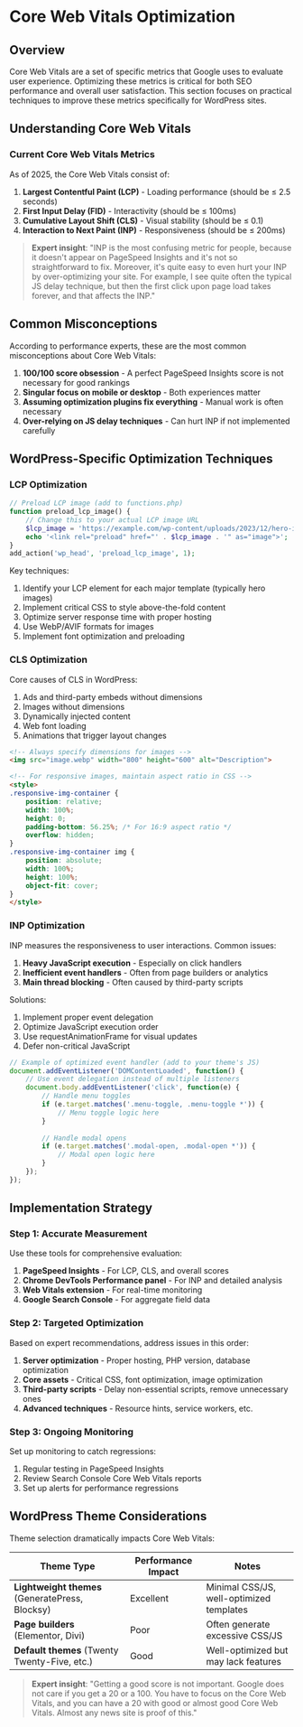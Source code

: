 # Core Web Vitals Optimization

## Overview

Core Web Vitals are a set of specific metrics that Google uses to evaluate user experience. Optimizing these metrics is critical for both SEO performance and overall user satisfaction. This section focuses on practical techniques to improve these metrics specifically for WordPress sites.

## Understanding Core Web Vitals

### Current Core Web Vitals Metrics

As of 2025, the Core Web Vitals consist of:

1. **Largest Contentful Paint (LCP)** - Loading performance (should be ≤ 2.5 seconds)
2. **First Input Delay (FID)** - Interactivity (should be ≤ 100ms)
3. **Cumulative Layout Shift (CLS)** - Visual stability (should be ≤ 0.1)
4. **Interaction to Next Paint (INP)** - Responsiveness (should be ≤ 200ms)

> **Expert insight**: "INP is the most confusing metric for people, because it doesn't appear on PageSpeed Insights and it's not so straightforward to fix. Moreover, it's quite easy to even hurt your INP by over-optimizing your site. For example, I see quite often the typical JS delay technique, but then the first click upon page load takes forever, and that affects the INP."

## Common Misconceptions

According to performance experts, these are the most common misconceptions about Core Web Vitals:

1. **100/100 score obsession** - A perfect PageSpeed Insights score is not necessary for good rankings
2. **Singular focus on mobile or desktop** - Both experiences matter
3. **Assuming optimization plugins fix everything** - Manual work is often necessary
4. **Over-relying on JS delay techniques** - Can hurt INP if not implemented carefully

## WordPress-Specific Optimization Techniques

### LCP Optimization

```php
// Preload LCP image (add to functions.php)
function preload_lcp_image() {
    // Change this to your actual LCP image URL
    $lcp_image = 'https://example.com/wp-content/uploads/2023/12/hero-image.webp';
    echo '<link rel="preload" href="' . $lcp_image . '" as="image">';
}
add_action('wp_head', 'preload_lcp_image', 1);
```

Key techniques:
1. Identify your LCP element for each major template (typically hero images)
2. Implement critical CSS to style above-the-fold content
3. Optimize server response time with proper hosting
4. Use WebP/AVIF formats for images 
5. Implement font optimization and preloading

### CLS Optimization

Core causes of CLS in WordPress:
1. Ads and third-party embeds without dimensions
2. Images without dimensions
3. Dynamically injected content
4. Web font loading
5. Animations that trigger layout changes

```html
<!-- Always specify dimensions for images -->
<img src="image.webp" width="800" height="600" alt="Description">

<!-- For responsive images, maintain aspect ratio in CSS -->
<style>
.responsive-img-container {
    position: relative;
    width: 100%;
    height: 0;
    padding-bottom: 56.25%; /* For 16:9 aspect ratio */
    overflow: hidden;
}
.responsive-img-container img {
    position: absolute;
    width: 100%;
    height: 100%;
    object-fit: cover;
}
</style>
```

### INP Optimization

INP measures the responsiveness to user interactions. Common issues:

1. **Heavy JavaScript execution** - Especially on click handlers
2. **Inefficient event handlers** - Often from page builders or analytics
3. **Main thread blocking** - Often caused by third-party scripts

Solutions:
1. Implement proper event delegation
2. Optimize JavaScript execution order
3. Use requestAnimationFrame for visual updates
4. Defer non-critical JavaScript

```javascript
// Example of optimized event handler (add to your theme's JS)
document.addEventListener('DOMContentLoaded', function() {
    // Use event delegation instead of multiple listeners
    document.body.addEventListener('click', function(e) {
        // Handle menu toggles
        if (e.target.matches('.menu-toggle, .menu-toggle *')) {
            // Menu toggle logic here
        }
        
        // Handle modal opens
        if (e.target.matches('.modal-open, .modal-open *')) {
            // Modal open logic here
        }
    });
});
```

## Implementation Strategy

### Step 1: Accurate Measurement

Use these tools for comprehensive evaluation:
1. **PageSpeed Insights** - For LCP, CLS, and overall scores
2. **Chrome DevTools Performance panel** - For INP and detailed analysis
3. **Web Vitals extension** - For real-time monitoring
4. **Google Search Console** - For aggregate field data

### Step 2: Targeted Optimization

Based on expert recommendations, address issues in this order:
1. **Server optimization** - Proper hosting, PHP version, database optimization
2. **Core assets** - Critical CSS, font optimization, image optimization
3. **Third-party scripts** - Delay non-essential scripts, remove unnecessary ones
4. **Advanced techniques** - Resource hints, service workers, etc.

### Step 3: Ongoing Monitoring

Set up monitoring to catch regressions:
1. Regular testing in PageSpeed Insights
2. Review Search Console Core Web Vitals reports
3. Set up alerts for performance regressions

## WordPress Theme Considerations

Theme selection dramatically impacts Core Web Vitals:

| Theme Type | Performance Impact | Notes |
|------------|-------------------|-------|
| **Lightweight themes** (GeneratePress, Blocksy) | Excellent | Minimal CSS/JS, well-optimized templates |
| **Page builders** (Elementor, Divi) | Poor | Often generate excessive CSS/JS |
| **Default themes** (Twenty Twenty-Five, etc.) | Good | Well-optimized but may lack features |

> **Expert insight**: "Getting a good score is not important. Google does not care if you get a 20 or a 100. You have to focus on the Core Web Vitals, and you can have a 20 with good or almost good Core Web Vitals. Almost any news site is proof of this."

